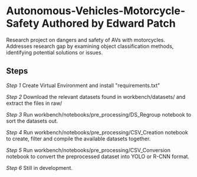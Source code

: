 # Autonomous-Vehicles-Motorcycle-Safety Authored by Edward Patch
Research project on dangers and safety of AVs with motorcycles. Addresses research gap by examining object classification methods, identifying potential solutions or issues. 

## Steps ##

*Step 1*
Create Virtual Environment and install "requirements.txt"

*Step 2*
Download the relevant datasets found in workbench/datasets/ and extract the files in raw/

*Step 3*
Run workbench/notebooks/pre_processing/DS_Regroup notebook to sort the datasets out.

*Step 4*
Run workbench/notebooks/pre_processing/CSV_Creation notebook to create, filter and compile the available datasets together.

*Step 5*
Run workbench/notebooks/pre_processing/CSV_Conversion notebook to convert the preprocessed dataset into YOLO or R-CNN format.

*Step 6*
Still in development.